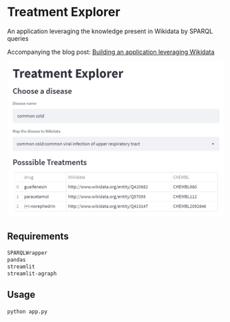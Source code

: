 # Treatment Explorer

An application leveraging the knowledge present in Wikidata by SPARQL queries

Accompanying the blog post: [Building an application leveraging Wikidata](https://medium.com/@gokceuludogan/building-an-application-leveraging-wikidata-3f7ce9d6933b)

![interface](interface.png)

## Requirements

```
SPARQLWrapper
pandas
streamlit
streamlit-agraph
```

## Usage

```
python app.py
```

